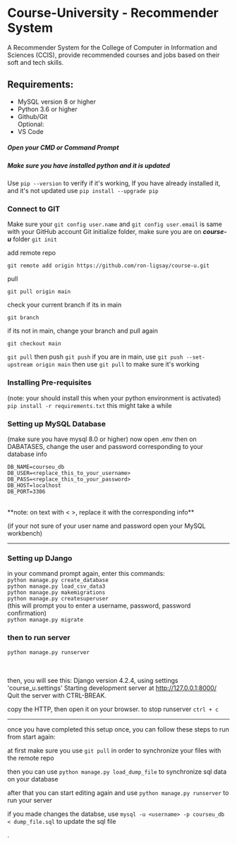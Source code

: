 # Course-University - Recommender System
A Recommender System for the College of Computer in Information and Sciences (CCIS), provide recommended courses and jobs based on their soft and tech skills.

## Requirements:
* MySQL version 8 or higher
* Python 3.6 or higher
* Github/Git
<br>Optional:
* VS Code

<!-- ### Setup your Python Environment -->
##### Open your CMD or Command Prompt

##### **Make sure you have installed python and it is updated**
Use `pip --version` to verify if it's working,
If you have already installed it, and it's not updated use 
`pip install --upgrade pip`

<!-- ##### Creating Environment
`python -m venv courseu`
<p>if Error: [WinError 2] The system cannot find the file specified:</p>
<p>go to your local Python file directory (`User/user/AppData/Loca/Programs/Python/Python<ver>/` or where you installed python), and try to input the command their again.</p>


##### **Activating Environment**
`courseu\Scripts\activate`
your terminal should have the pipenv name in front example ***(course) C:\\Users\user\folder>*** -->


<!-- after successfully activating your environment -->
<!--create a new folder called course-u <br>
`cd ..` <br>
to step out or up in parent directory folder
then create a folder <br>
`mkdir course-u` <br>
cd to the directory `cd course-u` <br>
now you should be on your folder directory, like so `User/user/AppData/Loca/Programs/Python/Python38/course-u/`
-->
### Connect to GIT
Make sure your `git config user.name` and `git config user.email` is same with your GitHub account
Git initialize folder, 
make sure you are on ***course-u*** folder
`git init`

add remote repo

`git remote add origin https://github.com/ron-ligsay/course-u.git`

pull

`git pull origin main`

check your current branch if its in main

`git branch`

if its not in main, change your branch and pull again

`git checkout main`

`git pull` then push `git push`
if you are in main, use `git push --set-upstream origin main`
then use `git pull` to make sure it's working

### Installing Pre-requisites
(note: your should install this when your python environment is activated)
`pip install -r requirements.txt`
this might take a while

### Setting up MySQL Database
(make sure you have mysql 8.0 or higher)
now open .env
then on DABATASES, change the user and password corresponding to your database info

```
DB_NAME=courseu_db
DB_USER=<replace_this_to_your_username>
DB_PASS=<replace_this_to_your_password>
DB_HOST=localhost
DB_PORT=3306
```
<br>
**note: on text with < >, replace it with the corresponding info**

<br>

(if your not sure of your user name and password open your MySQL workbench)
<br>


---
### Setting up DJango
in your command prompt again, enter this commands:
<br>
`python manage.py create_database`
<br>
`python manage.py load_csv_data3`
<br>
`python manage.py makemigrations`
<br>
`python manage.py createsuperuser`
<br>
(this will prompt you to enter a username, password, password confirmation)
<br>
`python manage.py migrate`
<br>
### then to run server
`python manage.py runserver`

<br><br>
then, you will see this:
    Django version 4.2.4, using settings 'course_u.settings'
    Starting development server at http://127.0.0.1:8000/
    Quit the server with CTRL-BREAK.

copy the HTTP, then open it on your browser.
to stop runserver `ctrl + c`

----

once you have completed this setup once, you can follow these steps to run from start again:
<!-- ##### Activate Python Environment -->

<!--on you command prompt, locate your python environment that you have created (courseu), then go to that directory and enter command `courseu/Scripts/activate`-->
<!-- go to your project folder, right-click the folder (course-u) to open your visual studio

on your terminal, activate your python environment, by using command `courseu/Scripts/activate`

once your python environment is activated

make sure your project files are updated by using `git pull`

then once it is pulled, you are now ready to make your changes! -->

at first make sure you use `git pull` in order to synchronize your files with the remote repo


then you can use `python manage.py load_dump_file` to synchronize sql data on your database

after that you can start editing again and use `python manage.py runserver` to run your server

if you made changes the  databse, use `mysql -u <username> -p courseu_db < dump_file.sql` to update the sql file

.

